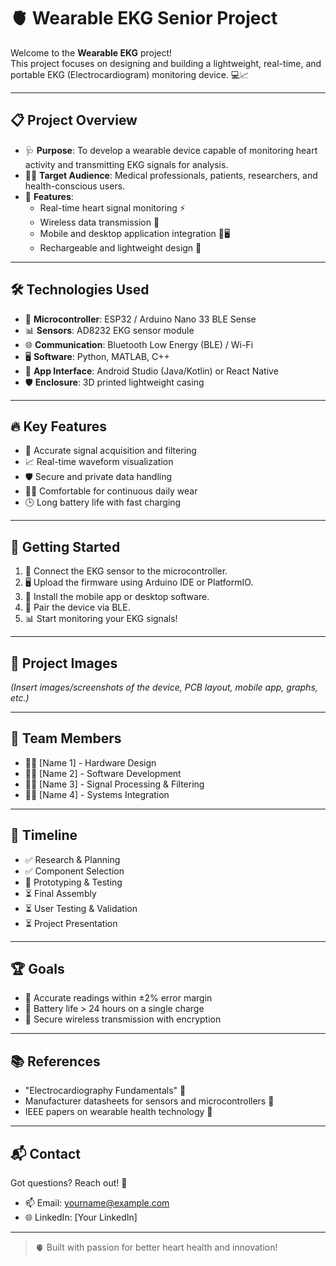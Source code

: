 # 🫀 Wearable EKG Senior Project

Welcome to the **Wearable EKG** project!  
This project focuses on designing and building a lightweight, real-time, and portable EKG (Electrocardiogram) monitoring device. 💻📈

---

## 📋 Project Overview
- 🩺 **Purpose**: To develop a wearable device capable of monitoring heart activity and transmitting EKG signals for analysis.
- 🧑‍🔬 **Target Audience**: Medical professionals, patients, researchers, and health-conscious users.
- 📡 **Features**:
  - Real-time heart signal monitoring ⚡
  - Wireless data transmission 📶
  - Mobile and desktop application integration 📱🖥️
  - Rechargeable and lightweight design 🔋

---

## 🛠️ Technologies Used
- 🧠 **Microcontroller**: ESP32 / Arduino Nano 33 BLE Sense
- 📊 **Sensors**: AD8232 EKG sensor module
- 🌐 **Communication**: Bluetooth Low Energy (BLE) / Wi-Fi
- 🖥️ **Software**: Python, MATLAB, C++
- 📱 **App Interface**: Android Studio (Java/Kotlin) or React Native
- 🛡️ **Enclosure**: 3D printed lightweight casing

---

## 🔥 Key Features
- 🧬 Accurate signal acquisition and filtering
- 📈 Real-time waveform visualization
- 🛡️ Secure and private data handling
- 🏃‍♂️ Comfortable for continuous daily wear
- 🕒 Long battery life with fast charging

---

## 🚀 Getting Started
1. 🔌 Connect the EKG sensor to the microcontroller.
2. 🖥️ Upload the firmware using Arduino IDE or PlatformIO.
3. 📱 Install the mobile app or desktop software.
4. 📡 Pair the device via BLE.
5. 📊 Start monitoring your EKG signals!

---

## 📸 Project Images
*(Insert images/screenshots of the device, PCB layout, mobile app, graphs, etc.)*

---

## 🧠 Team Members
- 👩‍💻 [Name 1] - Hardware Design
- 👨‍💻 [Name 2] - Software Development
- 👩‍🔬 [Name 3] - Signal Processing & Filtering
- 👨‍🔧 [Name 4] - Systems Integration

---

## 📅 Timeline
- ✅ Research & Planning
- ✅ Component Selection
- 🔄 Prototyping & Testing
- ⏳ Final Assembly
- ⏳ User Testing & Validation
- ⏳ Project Presentation

---

## 🏆 Goals
- 🎯 Accurate readings within ±2% error margin
- 🎯 Battery life > 24 hours on a single charge
- 🎯 Secure wireless transmission with encryption

---

## 📚 References
- "Electrocardiography Fundamentals" 📖
- Manufacturer datasheets for sensors and microcontrollers 📜
- IEEE papers on wearable health technology 📰

---

## 📬 Contact
Got questions? Reach out! 📧  
- 📫 Email: yourname@example.com
- 🌐 LinkedIn: [Your LinkedIn]

---

> 🫀 Built with passion for better heart health and innovation!
